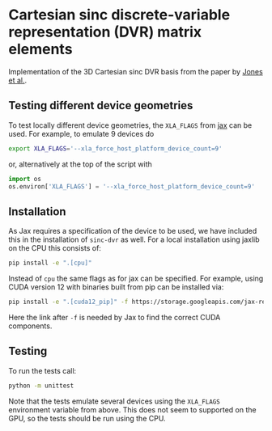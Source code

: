 # Cartesian sinc discrete-variable representation (DVR) matrix elements

Implementation of the 3D Cartesian sinc DVR basis from the paper by [Jones et al.](https://doi.org/10.1080/00268976.2016.1176262).


## Testing different device geometries

To test locally different device geometries, the `XLA_FLAGS` from
[jax](https://jax.readthedocs.io/en/latest/jax-101/06-parallelism.html#aside-hosts-and-devices-in-jax)
can be used.
For example, to emulate 9 devices do
```bash
export XLA_FLAGS='--xla_force_host_platform_device_count=9'
```
or, alternatively at the top of the script with
```python
import os
os.environ['XLA_FLAGS'] = '--xla_force_host_platform_device_count=9'
```


## Installation

As Jax requires a specification of the device to be used, we have included this
in the installation of `sinc-dvr` as well.
For a local installation using jaxlib on the CPU this consists of:
```bash
pip install -e ".[cpu]"
```
Instead of `cpu` the same flags as for jax can be specified.
For example, using CUDA version 12 with binaries built from pip can be installed via:
```bash
pip install -e ".[cuda12_pip]" -f https://storage.googleapis.com/jax-releases/jax_cuda_releases.html
```
Here the link after `-f` is needed by Jax to find the correct CUDA components.


## Testing
To run the tests call:
```bash
python -m unittest
```
Note that the tests emulate several devices using the `XLA_FLAGS` environment
variable from above.
This does not seem to supported on the GPU, so the tests should be run using
the CPU.

